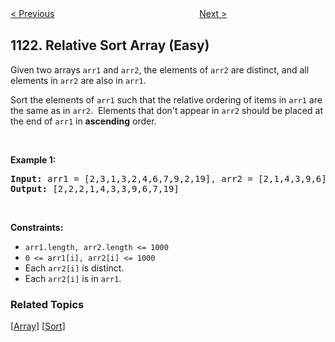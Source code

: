 <!--|This file generated by command(leetcode description); DO NOT EDIT.    |-->
<!--+----------------------------------------------------------------------+-->
<!--|@author    Openset <openset.wang@gmail.com>                           |-->
<!--|@link      https://github.com/openset                                 |-->
<!--|@home      https://github.com/openset/leetcode                        |-->
<!--+----------------------------------------------------------------------+-->

[< Previous](https://github.com/openset/leetcode/tree/master/problems/divide-array-into-increasing-sequences "Divide Array Into Increasing Sequences")
　　　　　　　　　　　　　　　　
[Next >](https://github.com/openset/leetcode/tree/master/problems/lowest-common-ancestor-of-deepest-leaves "Lowest Common Ancestor of Deepest Leaves")

## 1122. Relative Sort Array (Easy)

<p>Given two arrays <code>arr1</code> and <code>arr2</code>, the elements of <code>arr2</code> are distinct, and all elements in <code>arr2</code> are also in <code>arr1</code>.</p>

<p>Sort the elements of <code>arr1</code> such that the relative ordering of items in <code>arr1</code> are the same as in <code>arr2</code>.&nbsp; Elements that don&#39;t appear in <code>arr2</code> should be placed at the end of <code>arr1</code> in <strong>ascending</strong> order.</p>

<p>&nbsp;</p>
<p><strong>Example 1:</strong></p>
<pre><strong>Input:</strong> arr1 = [2,3,1,3,2,4,6,7,9,2,19], arr2 = [2,1,4,3,9,6]
<strong>Output:</strong> [2,2,2,1,4,3,3,9,6,7,19]
</pre>
<p>&nbsp;</p>
<p><strong>Constraints:</strong></p>

<ul>
	<li><code>arr1.length, arr2.length &lt;= 1000</code></li>
	<li><code>0 &lt;= arr1[i], arr2[i] &lt;= 1000</code></li>
	<li>Each&nbsp;<code>arr2[i]</code>&nbsp;is&nbsp;distinct.</li>
	<li>Each&nbsp;<code>arr2[i]</code> is in <code>arr1</code>.</li>
</ul>

### Related Topics
  [[Array](https://github.com/openset/leetcode/tree/master/tag/array/README.md)]
  [[Sort](https://github.com/openset/leetcode/tree/master/tag/sort/README.md)]
